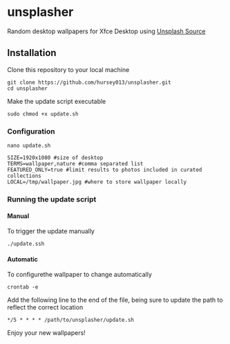# unsplasher
Random desktop wallpapers for Xfce Desktop using [Unsplash Source](https://source.unsplash.com/)

## Installation
Clone this repository to your local machine
```
git clone https://github.com/hursey013/unsplasher.git
cd unsplasher
```
Make the update script executable
```
sudo chmod +x update.sh
```

### Configuration
```
nano update.sh
```
```
SIZE=1920x1080 #size of desktop
TERMS=wallpaper,nature #comma separated list
FEATURED_ONLY=true #limit results to photos included in curated collections
LOCAL=/tmp/wallpaper.jpg #where to store wallpaper locally
```
### Running the update script
#### Manual
To trigger the update manually
```
./update.ssh
```
#### Automatic
To configurethe wallpaper to change automatically
```
crontab -e
```
Add the following line to the end of the file, being sure to update the path to reflect the correct location
```
*/5 * * * * /path/to/unsplasher/update.sh
```
Enjoy your new wallpapers!
